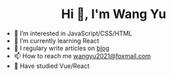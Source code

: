 <h1 align="center">Hi 👋, I'm Wang Yu</h1>

- 👀 I’m interested in JavaScript/CSS/HTML
- 🌱 I’m currently learning React
- 📝 I regulary write articles on [blog](https://wangyu-1999.github.io/) 
- 📫 How to reach me [wangyu2021@foxmail.com](#)
- 🔧 Have studied Vue/React

<!---
wangyu-1999/wangyu-1999 is a ✨ special ✨ repository because its `README.md` (this file) appears on your GitHub profile.
You can click the Preview link to take a look at your changes.
--->
